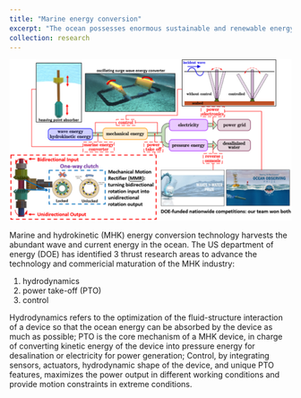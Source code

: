 ```yaml
---
title: "Marine energy conversion"
excerpt: "The ocean possesses enormous sustainable and renewable energy in the form of wave, current, salinity difference, and temperature difference. We exploit this energy fountain, by designing multi-scale machinery to convert the largely untapped wave and hydrokinetic energy. We solve the challenges from 3 perspectives: hydrodynamics, power take-off, and control.<br/><img src='/images/researchthemes_marineenergyconverter_overall.png'>"
collection: research
---
```


![](/images/researchthemes_marineenergyconverter_overall.png)

Marine and hydrokinetic (MHK) energy conversion technology harvests the abundant wave and current energy in the ocean. The US department of energy (DOE) has identified 3 thrust research areas to advance the technology and commericial maturation of the MHK industry:
1. hydrodynamics
2. power take-off (PTO)
3. control

Hydrodynamics refers to the optimization of the fluid-structure interaction of a device so that the ocean energy can be absorbed by the device as much as possible; PTO is the core mechanism of a MHK device, in charge of converting kinetic energy of the device into pressure energy for desalination or electricity for power generation; Control, by integrating sensors, actuators, hydrodynamic shape of the device, and unique PTO features, maximizes the power output in different working conditions and provide motion constraints in extreme conditions. 